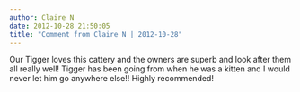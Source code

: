 ```yaml
---
author: Claire N
date: 2012-10-28 21:50:05
title: "Comment from Claire N | 2012-10-28"
---
```

Our Tigger loves this cattery and the owners are superb and look after them all really well! Tigger has been going from when he was a kitten and I would never let him go anywhere else!! Highly recommended!

